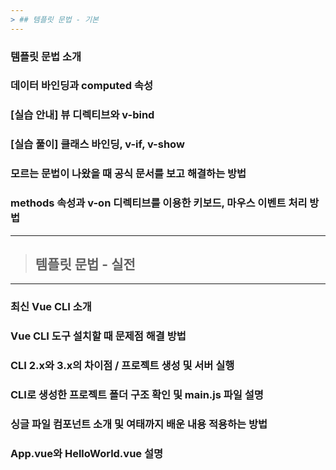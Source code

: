 ```yaml
---
> ## 템플릿 문법 - 기본
---
```

### 템플릿 문법 소개

### 데이터 바인딩과 computed 속성

### [실습 안내] 뷰 디렉티브와 v-bind

### [실습 풀이] 클래스 바인딩, v-if, v-show

### 모르는 문법이 나왔을 때 공식 문서를 보고 해결하는 방법

### methods 속성과 v-on 디렉티브를 이용한 키보드, 마우스 이벤트 처리 방법

---
> ## 템플릿 문법 - 실전
---
### 최신 Vue CLI 소개

### Vue CLI 도구 설치할 때 문제점 해결 방법

### CLI 2.x와 3.x의 차이점 / 프로젝트 생성 및 서버 실행

### CLI로 생성한 프로젝트 폴더 구조 확인 및 main.js 파일 설명

### 싱글 파일 컴포넌트 소개 및 여태까지 배운 내용 적용하는 방법

### App.vue와 HelloWorld.vue 설명
